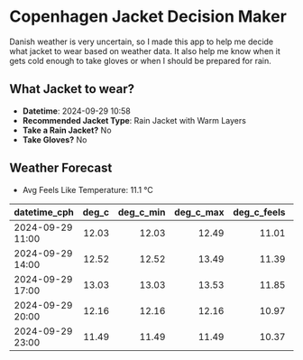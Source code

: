 
# Copenhagen Jacket Decision Maker

Danish weather is very uncertain, so I made this app to help me decide what jacket to wear based on weather data. 
It also help me know when it gets cold enough to take gloves or when I should be prepared for rain.

## What Jacket to wear?

- **Datetime**: 2024-09-29 10:58
- **Recommended Jacket Type**: Rain Jacket with Warm Layers
- **Take a Rain Jacket?** No
- **Take Gloves?** No

## Weather Forecast
- Avg Feels Like Temperature: 11.1 °C

| datetime_cph     |   deg_c |   deg_c_min |   deg_c_max |   deg_c_feels | weather   | wind   | rain   |
|:-----------------|--------:|------------:|------------:|--------------:|:----------|:-------|:-------|
| 2024-09-29 11:00 |   12.03 |       12.03 |       12.49 |         11.01 | Clear     | Medium | None   |
| 2024-09-29 14:00 |   12.52 |       12.52 |       13.49 |         11.39 | Clear     | Medium | None   |
| 2024-09-29 17:00 |   13.03 |       13.03 |       13.53 |         11.85 | Clouds    | Low    | None   |
| 2024-09-29 20:00 |   12.16 |       12.16 |       12.16 |         10.97 | Clouds    | Low    | None   |
| 2024-09-29 23:00 |   11.49 |       11.49 |       11.49 |         10.37 | Clouds    | Low    | None   |
        
